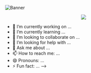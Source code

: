 
![Banner](https://github.com/Sebs14/Sebs14/blob/main/Sebastián%20Flores.gif)
<!-- retro visitor counter -->  
<p align="center">   
  <img src="https://profile-counter.glitch.me/Sebs14/count.svg" />  
</p> 


- 🔭 I’m currently working on ...
- 🌱 I’m currently learning ...
- 👯 I’m looking to collaborate on ...
- 🤔 I’m looking for help with ...
- 💬 Ask me about ...
- 📫 How to reach me: ...
- 😄 Pronouns: ...
- ⚡ Fun fact: ...
-->
